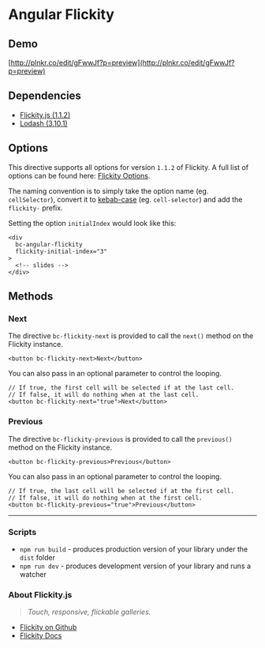 # Angular Flickity


## Demo

[http://plnkr.co/edit/gFwwJf?p=preview](http://plnkr.co/edit/gFwwJf?p=preview)


## Dependencies

- [Flickity.js (1.1.2)](http://flickity.metafizzy.co/)
- [Lodash (3.10.1)](https://lodash.com/)


## Options

This directive supports all options for version `1.1.2` of Flickity. A full list of options can be
found here: [Flickity Options](http://flickity.metafizzy.co/options.html).

The naming convention is to simply take the option name (eg. `cellSelector`), convert it to
[kebab-case](http://stackoverflow.com/a/12273101/722367) (eg. `cell-selector`) and add the
`flickity-` prefix.

Setting the option `initialIndex` would look like this:

```
<div
  bc-angular-flickity
  flickity-initial-index="3"
>
  <!-- slides -->
</div>
```


## Methods


### Next

The directive `bc-flickity-next` is provided to call the `next()` method on the Flickity instance.

```
<button bc-flickity-next>Next</button>
```

You can also pass in an optional parameter to control the looping.

```
// If true, the first cell will be selected if at the last cell.
// If false, it will do nothing when at the last cell.
<button bc-flickity-next="true">Next</button>
```


### Previous

The directive `bc-flickity-previous` is provided to call the `previous()` method on the Flickity
instance.

```
<button bc-flickity-previous>Previous</button>
```

You can also pass in an optional parameter to control the looping.

```
// If true, the last cell will be selected if at the first cell.
// If false, it will do nothing when at the first cell.
<button bc-flickity-previous="true">Previous</button>
```


- - -


### Scripts

* `npm run build` - produces production version of your library under the `dist` folder
* `npm run dev` - produces development version of your library and runs a watcher


### About Flickity.js

> _Touch, responsive, flickable galleries._

- [Flickity on Github](https://github.com/metafizzy/flickity)
- [Flickity Docs](http://flickity.metafizzy.co/)


